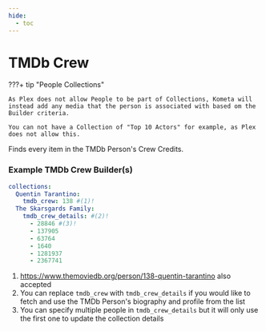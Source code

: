 ```yaml
---
hide:
  - toc
---
```

# TMDb Crew

???+ tip "People Collections"

    As Plex does not allow People to be part of Collections, Kometa will instead add any media that the person is associated with based om the Builder criteria.

    You can not have a Collection of "Top 10 Actors" for example, as Plex does not allow this.

Finds every item in the TMDb Person's Crew Credits.

### Example TMDb Crew Builder(s)

```yaml title="Press the + icon to learn more"
collections:
  Quentin Tarantino:
    tmdb_crew: 138 #(1)!
  The Skarsgards Family:
    tmdb_crew_details: #(2)!
      - 28846 #(3)!
      - 137905
      - 63764
      - 1640
      - 1281937
      - 2367741
```

1.  https://www.themoviedb.org/person/138-quentin-tarantino also accepted
2.  You can replace `tmdb_crew` with `tmdb_crew_details` if you would like to fetch and use the TMDb Person's biography and profile from the list
3.  You can specify multiple people in `tmdb_crew_details` but it will only use the first one to update the collection details
